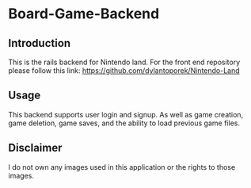 # Board-Game-Backend

## Introduction
This is the rails backend for Nintendo land. For the front end repository please follow this link: 
https://github.com/dylantoporek/Nintendo-Land

## Usage
This backend supports user login and signup. As well as game creation, game deletion, game saves, and the ability to load previous game files.

## Disclaimer
I do not own any images used in this application or the rights to those images.
